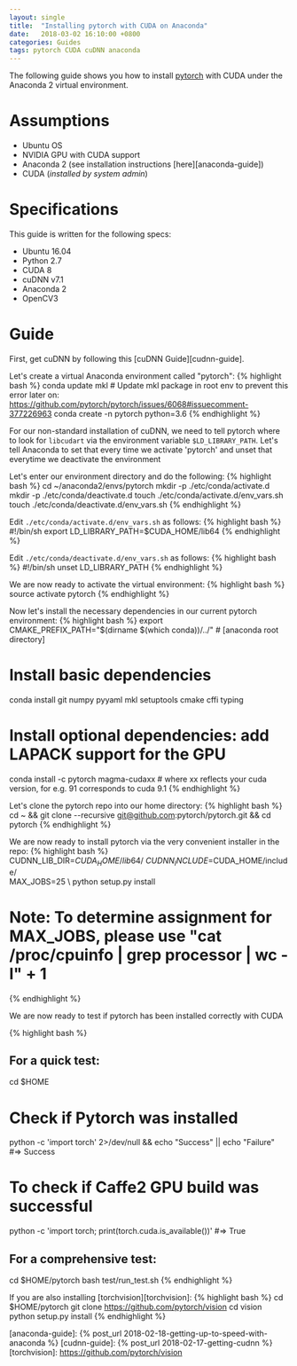```yaml
---
layout: single
title:  "Installing pytorch with CUDA on Anaconda"
date:   2018-03-02 16:10:00 +0800
categories: Guides
tags: pytorch CUDA cuDNN anaconda
---
```

The following guide shows you how to install [pytorch][pytorch] with CUDA
under the Anaconda 2 virtual environment.

# Assumptions
* Ubuntu OS
* NVIDIA GPU with CUDA support
* Anaconda 2 (see installation instructions [here][anaconda-guide])
* CUDA (*installed by system admin*)

# Specifications
This guide is written for the following specs:
* Ubuntu 16.04
* Python 2.7
* CUDA 8
* cuDNN v7.1
* Anaconda 2
* OpenCV3

# Guide
First, get cuDNN by following this [cuDNN Guide][cudnn-guide].

Let's create a virtual Anaconda environment called "pytorch":
{% highlight bash %}
conda update mkl # Update mkl package in root env to prevent this error later on: https://github.com/pytorch/pytorch/issues/6068#issuecomment-377226963
conda create -n pytorch python=3.6
{% endhighlight %}

For our non-standard installation of cuDNN, we need to tell pytorch where to
look for `libcudart` via the environment variable `$LD_LIBRARY_PATH`. Let's
tell Anaconda to set that every time we activate 'pytorch' and unset that
everytime we deactivate the environment

Let's enter our environment directory and do the following:
{% highlight bash %}
cd ~/anaconda2/envs/pytorch
mkdir -p ./etc/conda/activate.d
mkdir -p ./etc/conda/deactivate.d
touch ./etc/conda/activate.d/env_vars.sh
touch ./etc/conda/deactivate.d/env_vars.sh
{% endhighlight %}

Edit `./etc/conda/activate.d/env_vars.sh` as follows:
{% highlight bash %}
#!/bin/sh
export LD_LIBRARY_PATH=$CUDA_HOME/lib64
{% endhighlight %}

Edit `./etc/conda/deactivate.d/env_vars.sh` as follows:
{% highlight bash %}
#!/bin/sh
unset LD_LIBRARY_PATH
{% endhighlight %}

We are now ready to activate the virtual environment:
{% highlight bash %}
source activate pytorch
{% endhighlight %}

Now let's install the necessary dependencies in our current pytorch environment:
{% highlight bash %}
export CMAKE_PREFIX_PATH="$(dirname $(which conda))/../" # [anaconda root directory]

# Install basic dependencies
conda install git numpy pyyaml mkl setuptools cmake cffi typing

# Install optional dependencies: add LAPACK support for the GPU
conda install -c pytorch magma-cudaxx # where xx reflects your cuda version, for e.g. 91 corresponds to cuda 9.1
{% endhighlight %}

Let's clone the pytorch repo into our home directory:
{% highlight bash %}
cd ~ && git clone --recursive git@github.com:pytorch/pytorch.git && cd pytorch
{% endhighlight %}

We are now ready to install pytorch via the very convenient installer in the
repo:
{% highlight bash %}
CUDNN_LIB_DIR=$CUDA_HOME/lib64/ \
CUDNN_INCLUDE=$CUDA_HOME/include/ \
MAX_JOBS=25 \ 
python setup.py install
# Note: To determine assignment for MAX_JOBS, please use "cat /proc/cpuinfo | grep processor | wc -l" + 1
{% endhighlight %}

We are now ready to test if pytorch has been installed correctly with CUDA

{% highlight bash %}
## For a quick test:
cd $HOME
# Check if Pytorch was installed
python -c 'import torch' 2>/dev/null && echo "Success" || echo "Failure"
#=> Success

# To check if Caffe2 GPU build was successful
python -c 'import torch; print(torch.cuda.is_available())'
#=> True

## For a comprehensive test:
cd $HOME/pytorch
bash test/run_test.sh
{% endhighlight %}

If you are also installing [torchvision][torchvision]:
{% highlight bash %}
cd $HOME/pytorch
git clone https://github.com/pytorch/vision
cd vision
python setup.py install
{% endhighlight %}

[pytorch]: http://pytorch.org/
[anaconda-guide]: {% post_url 2018-02-18-getting-up-to-speed-with-anaconda %}
[cudnn-guide]: {% post_url 2018-02-17-getting-cudnn %}
[torchvision]: https://github.com/pytorch/vision
